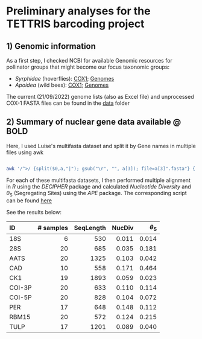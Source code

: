 # Preliminary analyses for the TETTRIS barcoding project

## 1) Genomic information
As a first step, I checked NCBI for available Genomic resources for pollinator groups that might become our focus taxonomic groups:

-   _Syrphidae_ (hoverflies): [COX1](https://www.ncbi.nlm.nih.gov/nuccore/?term=txid34680%5BOrganism%5D+and+COX1); [Genomes](https://www.ncbi.nlm.nih.gov/data-hub/genome/?taxon=34680)
-   _Apoidea_ (wild bees): [COX1](https://www.ncbi.nlm.nih.gov/nuccore/?term=txid34735%5BOrganism%5D+and+COX1+and+not+Apis%5Borganism%5D); [Genomes](https://www.ncbi.nlm.nih.gov/data-hub/genome/?taxon=34735)

The current (21/09/2022) genome lists (also as Excel file) and unprocessed COX-1 FASTA files can be found in the [data](data) folder


## 2) Summary of nuclear gene data available @ BOLD

Here, I used Luise's multifasta dataset and split it by Gene names in multiple files using awk

```bash

awk '/^>/ {split($0,a,"|"); gsub("\r", "", a[3]); file=a[3]".fasta"} { print > file }' /media/inter/mkapun/projects/TETTRIS_barcoding/data/BOLD_TestRun/bold_fasta.fas
```
For each of these multifasta datasets, I then performed multiple alignment in _R_ using the _DECIPHER_ package and calculated _Nucleotide Diversity_ and $\theta$<sub>S</sub> (Segregating Sites) using the _APE_ package. The corresponding script can be found [here](shell/main.sh)

See the results below:

| ID     | # samples | SeqLength | NucDiv | $\theta$<sub>S</sub> |
| :----- | --------: | --------: | -----: | -------------------: |
| 18S    |         6 |       530 |  0.011 |                0.014 |
| 28S    |        20 |       685 |  0.035 |                0.181 |
| AATS   |        20 |      1325 |  0.103 |                0.042 |
| CAD    |        10 |       558 |  0.171 |                0.464 |
| CK1    |        19 |      1893 |  0.059 |                0.023 |
| COI-3P |        20 |       633 |  0.110 |                0.114 |
| COI-5P |        20 |       828 |  0.104 |                0.072 |
| PER    |        17 |       648 |  0.148 |                0.112 |
| RBM15  |        20 |       572 |  0.124 |                0.215 |
| TULP   |        17 |      1201 |  0.089 |                0.040 |

